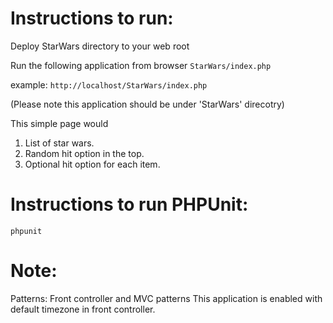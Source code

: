 # Instructions to run:
Deploy StarWars directory to your web root

Run the following application from browser
```StarWars/index.php```

example:
```http://localhost/StarWars/index.php```

(Please note this application should be under 'StarWars' direcotry)

This simple page would 

1. List of star wars.
2. Random hit option in the top.
3. Optional hit option for each item.

# Instructions to run PHPUnit:

```phpunit```

# Note:
Patterns: Front controller and MVC patterns
This application is enabled with default timezone in front controller.

